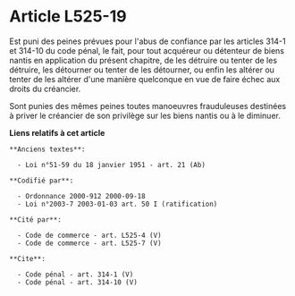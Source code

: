 # Article L525-19

Est puni des peines prévues pour l'abus de confiance par les articles 314-1 et 314-10 du code pénal, le fait, pour tout
acquéreur ou détenteur de biens nantis en application du présent chapitre, de les détruire ou tenter de les détruire, les
détourner ou tenter de les détourner, ou enfin les altérer ou tenter de les altérer d'une manière quelconque en vue de faire
échec aux droits du créancier. 

Sont punies des mêmes peines toutes manoeuvres frauduleuses destinées à priver le créancier de son privilège sur les biens
nantis ou à le diminuer.

**Liens relatifs à cet article**

	**Anciens textes**:

	  - Loi n°51-59 du 18 janvier 1951 - art. 21 (Ab)

	**Codifié par**:

	  - Ordonnance 2000-912 2000-09-18
	  - Loi n°2003-7 2003-01-03 art. 50 I (ratification)

	**Cité par**:

	  - Code de commerce - art. L525-4 (V)
	  - Code de commerce - art. L525-7 (V)

	**Cite**:

	  - Code pénal - art. 314-1 (V)
	  - Code pénal - art. 314-10 (V)
